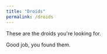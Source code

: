 ```yaml
---
title: "Droids"
permalink: /droids
---
```

These are the droids you're looking for.

Good job, you found them.

